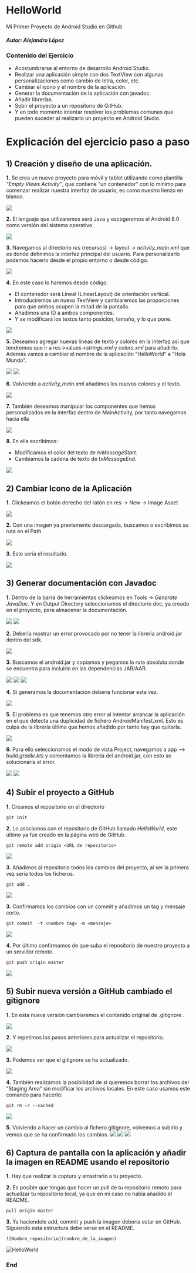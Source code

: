# HelloWorld
Mi Primer Proyecto de Android Studio en Github 

##### Autor: Alejandro López

### Contenido del Ejercicio
- Acostumbrarse al entorno de desarrollo Android Studio.
- Realizar una aplicación simple con dos TextView con algunas personalizaciones como cambio de letra, color, etc.
- Cambiar el icono y el nombre de la aplicación.
- Generar la documentación de la aplicación con javadoc.
- Añadir librerías.
- Subir el proyecto a un repositorio de GitHub.
- Y en todo momento intentar resolver los problemas comunes que pueden suceder al realizarlo un proyecto en Android Studio.

# Explicación del ejercicio paso a paso

## 1) Creación y diseño de una aplicación.

**1.** Se crea un nuevo proyecto para móvil y tablet utilizando como plantilla *"Empty Views Activity”*, que contiene "un contenedor" con lo mínimo para comenzar realizar nuestra interfaz de usuario, es como nuestro lienzo en blanco.

![](https://i.postimg.cc/Pr9k5ZLj/Imagen2.jpg)

**2.** El lenguaje que utilizaremos será Java y escogeremos el Android 8.0 como versión del sistema operativo.

![](https://i.postimg.cc/4NfPY7dN/Imagen1-1.jpg)

**3.** Navegamos al directorio *res* (recursos) -> layout -> *activity_main.xml* que es donde definimos la interfaz principal del usuario. Para personalizarlo podemos hacerlo desde el propio entorno o desde código.

![](https://i.postimg.cc/pdtbDHYc/Imagen3.jpg)

**4.** En este caso lo haremos desde código:
- El contenedor será Lineal (LinearLayout) de orientación vertical.
- Introduciremos un nuevo TextView y cambiaremos las proporciones para que ambos ocupen la mitad de la pantalla.
- Añadimos una ID a ambos componentes.
- Y se modificará los textos tanto posición, tamaño, y lo que pone.

![](https://i.postimg.cc/3wCM1ct8/Imagen4.jpg)

**5.** Deseamos agregar nuevas líneas de texto y colores en la interfaz así que tendremos que ir a res->values->*strings.xml* y *colors.xml* para añadirlo.
Además vamos a cambiar el nombre de la aplicación "HelloWorld" a "Hola Mundo".

![](https://i.postimg.cc/dQ7ZXXx6/Imagen5.jpg)
![](https://i.postimg.cc/gkV7VMmc/Imagen6.jpg)

**6.** Volviendo a *activity_main.xml*  añadimos los nuevos colores y el texto.

![](https://i.postimg.cc/Vvxdzfdw/Imagen7.jpg)

**7.** También deseamos manipular los componentes que hemos personalizados en la interfaz dentro de MainActivity, por tanto navegamos hacia ella

![](https://i.postimg.cc/500cpDfW/Imagen8.jpg)

**8.** En ella escribimos:
- Modificamos el color del texto de *tvMessageStart.*
- Cambiamos la cadena de texto de *tvMessageEnd.*

![](https://i.postimg.cc/hvYNhWtr/Imagen9jpg.jpg)



## 2) Cambiar Icono de la Aplicación
**1.** Clickeamos el botón derecho del ratón en res -> New -> Image Asset

![](https://i.postimg.cc/MZD1240j/Imagen10-1.jpg)


**2.** Con una imagen ya previamente descargada, buscamos o escribimos su ruta en el Path.

![](https://i.postimg.cc/rFwx8JgZ/Imagen10-2.jpg)

**3.** Este sería el resultado.

![](https://i.postimg.cc/SsDBFz0H/Imagen10.jpg)


## 3)  Generar documentación con Javadoc
**1.** Dentro de la barra de herramientas clickeamos en Tools -> *Generate JavaDoc*. Y en Output Directory seleccionamos el directorio doc, ya creado en el proyecto, para almacenar la documentación.

![](https://i.postimg.cc/Y00JpqM0/Imagen11-0jpg.jpg)
![](https://i.postimg.cc/tC1LwTBm/Imagen11jpg.jpg)

**2.** Debería mostrar un error provocado por no tener la librería android.jar dentro del sdk.

![](https://i.postimg.cc/PrBBjjcf/Imagen12.jpg)

**3.** Buscamos el android.jar y copiamos y pegamos la ruta absoluta donde se encuentra para incluirlo en las dependencias JAR/AAR.

![](https://i.postimg.cc/3rfstpFv/Imagen13.jpg)
![](https://i.postimg.cc/sg7bfLdY/Imagen14.jpg)
![](https://i.postimg.cc/KYbw15xd/Imagen15.jpg)

**4.** Si generamos la documentación debería funcionar esta vez.

![](https://i.postimg.cc/431MVh3n/Imagen16.jpg)

**5.** El problema es que tenemos otro error al intentar arrancar la aplicación en el que detecta una duplicidad de fichero AndroidManifest.xml. Esto es culpa de la librería última que hemos añadido por tanto hay que quitarla.

![](https://i.postimg.cc/DZyNgyW6/Imagen17.jpg)

**6.** Para ello seleccionamos el modo de vista Project, navegamos a app --> *build.gradle.kts* y comentamos la librería del android.jar, con esto se solucionaría el error.

![](https://i.postimg.cc/8C7rXj3z/Imagen17-1.jpg)
![](https://i.postimg.cc/K8qM5n0W/Imagen17-2.jpg)


## 4) Subir el proyecto a GitHub

**1.** Creamos el repositorio en el directorio
```
git init
```
**2.** Lo asociamos con el repositorio de GitHub llamado *HelloWorld*, este último ya fue creado en la página web de GitHub.
```
git remote add origin <URL de repositorio>
```
![](https://i.postimg.cc/HnrPqZ97/Imagen19.jpg)

**3.** Añadimos al repositorio todos los cambios del proyecto, al ser la primera vez sería todos los ficheros.
```
git add .
```
![](https://i.postimg.cc/jqc104h5/Imagen20.jpg)

**3.** Confirmamos los cambios con un commit y añadimos un tag y mensaje corto.
```
git commit  -t <nombre tag> -m <mensaje>
```
![](https://i.postimg.cc/T2ssVxTj/Imagen21.jpg)

**4.** Por último confirmamos de que suba el repositorio de nuestro proyecto a un servidor remoto.
```
git push origin master
```
![](https://i.postimg.cc/htW3Y0zf/Imagen22.jpg)


## 5) Subir nueva versión a GitHub cambiado el gitignore
**1.** En esta nueva versión cambiaremos el contenido original de .gitignore .

![](https://i.postimg.cc/6QBbW5hK/Imagen23.jpg)

**2.** Y repetimos los pasos anteriores para actualizar el repositorio.

![](https://i.postimg.cc/Mp7rJjVt/Imagen24.jpg)

**3.**  Podemos ver que el gitignore se ha actualizado.

![](https://i.postimg.cc/0NZWbRtw/Imagen25.jpg)

**4.** También realizamos la posibilidad de si queremos borrar los archivos del "Staging Area" sin modificar los archivos locales. En este caso usamos este comando para hacerlo:
```
git rm -r --cached
```
![](https://i.postimg.cc/CK91JcY5/Imagen26.jpg)

**5.** Volviendo a hacer un cambio al fichero gitignore, volvemos a subirlo y vemos que se ha confirmado los cambios.
![](https://i.postimg.cc/1t6zdD5H/Imagen27.jpg)
![](https://i.postimg.cc/vTsmwD4d/Imagen28.jpg)
![](https://i.postimg.cc/ZKD2g2BT/Imagen29.jpg)

## 6) Captura de pantalla con la aplicación y añadir la imagen en README usando el repositorio

**1.** Hay que realizar la captura y arrastrarlo a tu proyecto.

**2.** Es posible que tengas que hacer un pull de tu repositorio remoto para actualizar tu repositorio local, ya que en mi caso no había añadido el README.
```
pull origin master
```
**3.** Ya haciendole add, commit y push la imagen debería estar en GitHub. Siguiendo esta estructura debe verse en el README.
```
![Nombre_repositorio](nombre_de_la_imagen)
```

![HelloWorld](Screenshot_2023-09-30-20-10-37-454_com.example.helloworld.jpg)
### End
